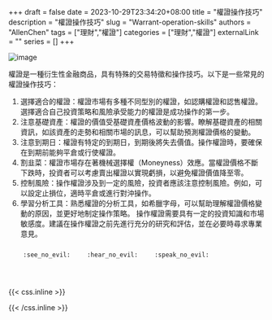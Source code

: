 +++ 
draft = false
date = 2023-10-29T23:34:20+08:00
title = "權證操作技巧"
description = "權證操作技巧"
slug = "Warrant-operation-skills"
authors = "AllenChen"
tags = ["理財","權證"]
categories = ["理財","權證"]
externalLink = ""
series = []
+++

![image](/images/post/A-rabbit-with-big-blue-eyes-has-much-money-with-Van-Gogh-style.jpeg)

權證是一種衍生性金融商品，具有特殊的交易特徵和操作技巧。以下是一些常見的權證操作技巧：

1. 選擇適合的權證：權證市場有多種不同型別的權證，如認購權證和認售權證。選擇適合自己投資策略和風險承受能力的權證是成功操作的第一步。
2. 注意基礎資產：權證的價值受基礎資產價格波動的影響。瞭解基礎資產的相關資訊，如該資產的走勢和相關市場的訊息，可以幫助預測權證價格的變動。
3. 注意到期日：權證有特定的到期日，到期後將失去價值。操作權證時，要確保在到期前能夠平倉或行使權證。
4. 割韭菜：權證市場存在著機械選擇權（Moneyness）效應。當權證價格不斷下跌時，投資者可以考慮賣出權證以實現虧損，以避免權證價值降至零。
5. 控制風險：操作權證涉及到一定的風險，投資者應該注意控制風險。例如，可以設定止損位，適時平倉或進行對沖操作。
6. 學習分析工具：熟悉權證的分析工具，如希臘字母，可以幫助理解權證價格變動的原因，並更好地制定操作策略。
操作權證需要具有一定的投資知識和市場敏感度。建議在操作權證之前先進行充分的研究和評估，並在必要時尋求專業意見。


<p><span class="nowrap"><span class="emojify">🙈</span> <code>:see_no_evil:</code></span>  <span class="nowrap"><span class="emojify">🙉</span> <code>:hear_no_evil:</code></span>  <span class="nowrap"><span class="emojify">🙊</span> <code>:speak_no_evil:</code></span></p>
<br>
    

{{< css.inline >}}
<style>
.emojify {
	font-family: Apple Color Emoji, Segoe UI Emoji, NotoColorEmoji, Segoe UI Symbol, Android Emoji, EmojiSymbols;
	font-size: 2rem;
	vertical-align: middle;
}
@media screen and (max-width:650px) {
  .nowrap {
    display: block;
    margin: 25px 0;
  }
}
</style>
{{< /css.inline >}}

